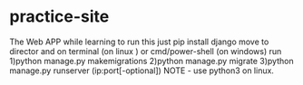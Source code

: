 # practice-site
The Web APP while learning
to run this just pip install django
move to director and on terminal (on linux ) or cmd/power-shell (on windows)
run 1)python manage.py makemigrations
    2)python manage.py migrate
    3)python manage.py runserver (ip:port[-optional])
    NOTE - use python3 on linux.
